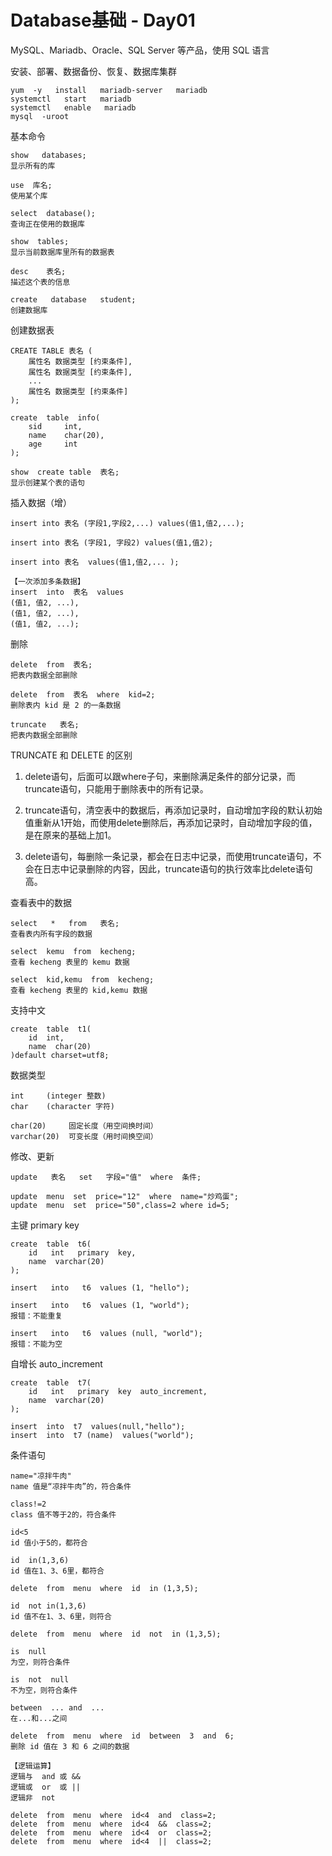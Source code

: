 # Database基础 - Day01

MySQL、Mariadb、Oracle、SQL Server 等产品，使用 SQL 语言

安装、部署、数据备份、恢复、数据库集群

```
yum  -y   install   mariadb-server   mariadb
systemctl   start   mariadb
systemctl   enable   mariadb
mysql  -uroot
```

基本命令
```
show   databases;
显示所有的库

use  库名;
使用某个库

select  database();
查询正在使用的数据库

show  tables;
显示当前数据库里所有的数据表

desc    表名;
描述这个表的信息

create   database   student;
创建数据库
```
创建数据表
```
CREATE TABLE 表名 (
    属性名 数据类型 [约束条件],
    属性名 数据类型 [约束条件],
    ...
    属性名 数据类型 [约束条件]
);

create  table  info(
    sid     int,
    name    char(20),
    age     int
);

show  create table  表名;
显示创建某个表的语句
```

插入数据（增）
```
insert into 表名 (字段1,字段2,...) values(值1,值2,...);

insert into 表名 (字段1, 字段2) values(值1,值2);

insert into 表名  values(值1,值2,... );

【一次添加多条数据】
insert  into  表名  values 
(值1, 值2, ...),
(值1, 值2, ...),
(值1, 值2, ...);
```

删除
```
delete  from  表名;
把表内数据全部删除

delete  from  表名  where  kid=2;
删除表内 kid 是 2 的一条数据

truncate   表名;
把表内数据全部删除
```
TRUNCATE 和 DELETE 的区别

1. delete语句，后面可以跟where子句，来删除满足条件的部分记录，而truncate语句，只能用于删除表中的所有记录。

2. truncate语句，清空表中的数据后，再添加记录时，自动增加字段的默认初始值重新从1开始，而使用delete删除后，再添加记录时，自动增加字段的值，是在原来的基础上加1。

3. delete语句，每删除一条记录，都会在日志中记录，而使用truncate语句，不会在日志中记录删除的内容，因此，truncate语句的执行效率比delete语句高。


查看表中的数据
```
select   *   from   表名;
查看表内所有字段的数据

select  kemu  from  kecheng;
查看 kecheng 表里的 kemu 数据

select  kid,kemu  from  kecheng;
查看 kecheng 表里的 kid,kemu 数据
```

支持中文
```
create  table  t1(
    id  int,
    name  char(20)
)default charset=utf8;
```


数据类型
```
int     (integer 整数)
char    (character 字符)

char(20)     固定长度（用空间换时间）
varchar(20)  可变长度（用时间换空间）
```

修改、更新
```
update   表名   set   字段="值"  where  条件;

update  menu  set  price="12"  where  name="炒鸡蛋";
update  menu  set  price="50",class=2 where id=5;
```

主键 primary key
```
create  table  t6(
    id   int   primary  key,
    name  varchar(20)
);

insert   into   t6  values (1, "hello");

insert   into   t6  values (1, "world");
报错：不能重复

insert   into   t6  values (null, "world");
报错：不能为空
```
自增长 auto_increment
```
create  table  t7(
    id   int   primary  key  auto_increment,
    name  varchar(20)
);

insert  into  t7  values(null,"hello");
insert  into  t7 (name)  values("world");
```

条件语句
```
name="凉拌牛肉"
name 值是“凉拌牛肉”的，符合条件

class!=2
class 值不等于2的，符合条件

id<5
id 值小于5的，都符合

id  in(1,3,6)
id 值在1、3、6里，都符合

delete  from  menu  where  id  in (1,3,5);

id  not in(1,3,6)
id 值不在1、3、6里，则符合

delete  from  menu  where  id  not  in (1,3,5);

is  null
为空，则符合条件

is  not  null
不为空，则符合条件

between  ... and  ...
在...和...之间

delete  from  menu  where  id  between  3  and  6;
删除 id 值在 3 和 6 之间的数据

【逻辑运算】
逻辑与  and 或 &&
逻辑或  or  或 ||
逻辑非  not

delete  from  menu  where  id<4  and  class=2;
delete  from  menu  where  id<4  &&  class=2;
delete  from  menu  where  id<4  or  class=2;
delete  from  menu  where  id<4  ||  class=2;
```
